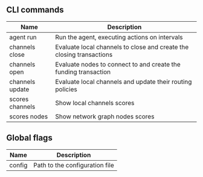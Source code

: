 ## CLI commands

| Name | Description |
| -- | -- |
| agent run | Run the agent, executing actions on intervals |
| channels close | Evaluate local channels to close and create the closing transactions |
| channels open | Evaluate nodes to connect to and create the funding transaction |
| channels update | Evaluate local channels and update their routing policies |
| scores channels | Show local channels scores |
| scores nodes | Show network graph nodes scores |

## Global flags

| Name | Description |
| -- | -- |
| config | Path to the configuration file |
